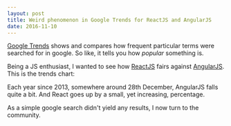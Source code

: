 ```yaml
---
layout: post
title: Weird phenomenon in Google Trends for ReactJS and AngularJS
date: 2016-11-10
---
```


[Google Trends] shows and compares how frequent particular terms were searched for in google.
So like, it tells you how *popular* something is.

Being a JS enthusiast, I wanted to see how [ReactJS] fairs against [AngularJS].
This is the trends chart:
<div>
  <script type="text/javascript" src="https://ssl.gstatic.com/trends_nrtr/760_RC08/embed_loader.js"></script> <script type="text/javascript"> trends.embed.renderExploreWidget("TIMESERIES", {"comparisonItem":[{"keyword":"/m/012l1vxv","geo":"","time":"today 5-y"},{"keyword":"/m/0j45p7w","geo":"","time":"today 5-y"}],"category":0,"property":""}, {"exploreQuery":"q=%2Fm%2F012l1vxv,%2Fm%2F0j45p7w"}); </script>
</div>

Each year since 2013, somewhere around 28th December, AngularJS falls quite a bit.
And React goes up by a small, yet increasing, percentage.

As a simple google search didn't yield any results, I now turn to the community.

[Google Trends]: https://www.google.com/trends/
[ReactJS]: https://facebook.github.io/react/
[AngularJS]: https://angularjs.org/
